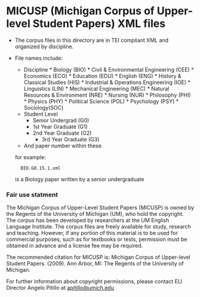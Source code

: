 # MICUSP (Michigan Corpus of Upper-level Student Papers) XML files

* The corpus files in this directory are in TEI compliant XML and organized by discipline.

* File names include:
	* Discipline
            * Biology (BIO)
            * Civil & Environmental Engineering (CEE)
            * Economics (ECO)
            * Education (EDU)
            * English (ENG)
            * History & Classical Studies (HIS)
            * Industrial & Operations Engineering (IOE)
            * Linguistics (LIN)
            * Mechanical Engineering (MEC)
            * Natural Resources & Environment (NRE)
            * Nursing (NUR)
            * Philosophy (PHI)
            * Physics (PHY)
            * Political Science (POL)
            * Psychology (PSY)
            * Sociology(SOC)
	* Student Level
	    * Senior Undergrad (G0)
	    * 1st Year Graduate (G1)
 	    * 2nd Year Graduate (G2)
            * 3rd Year Graduate (G3)
	* And paper number within these

  for example:
  ```
	BIO.G0.15.1.xml
  ```
  is a Biology paper written by a senior undergraduate



### Fair use statment

The Michigan Corpus of Upper-Level Student Papers (MICUSP) is owned by the Regents of the University of Michigan (UM), who hold the copyright. The corpus has been developed by researchers at the UM English Language Institute. The corpus files are freely available for study, research and teaching. However, if any portion of this material is to be used for commercial purposes, such as for textbooks or tests, permission must be obtained in advance and a license fee may be required. 

The recommended citation for MICUSP is: Michigan Corpus of Upper-level Student Papers. (2009). Ann Arbor, MI: The Regents of the University of Michigan.

For further information about copyright permissions, please contact ELI Director Angelo Pitillo at apitillo@umich.edu 

